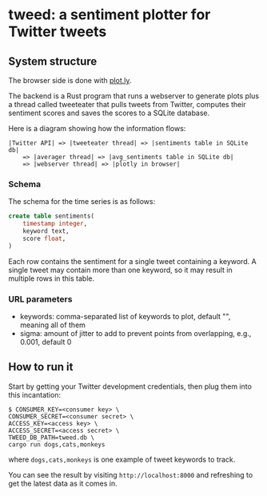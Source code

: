 # tweed: a sentiment plotter for Twitter tweets

## System structure

The browser side is done with [plot.ly](https://plot.ly/javascript/).

The backend is a Rust program that runs a webserver to generate plots plus a thread called tweeteater that pulls
tweets from Twitter, computes their sentiment scores and saves the scores to a SQLite database.

Here is a diagram showing how the information flows:

```
|Twitter API| => |tweeteater thread| => |sentiments table in SQLite db|
    => |averager thread| => |avg_sentiments table in SQLite db|
    => |webserver thread| => |plotly in browser|
```

### Schema

The schema for the time series is as follows:

```sql
create table sentiments(
	timestamp integer,
	keyword text,
	score float,
)
```

Each row contains the sentiment for a single tweet containing a keyword.
A single tweet may contain more than one keyword, so it may result in
multiple rows in this table.

### URL parameters

* keywords: comma-separated list of keywords to plot, default "", meaning all of them
* sigma: amount of jitter to add to prevent points from overlapping, e.g., 0.001, default 0

## How to run it

Start by getting your Twitter development credentials, then plug them into this incantation:
```
$ CONSUMER_KEY=<consumer key> \
CONSUMER_SECRET=<consumer secret> \
ACCESS_KEY=<access key> \
ACCESS_SECRET=<access secret> \
TWEED_DB_PATH=tweed.db \
cargo run dogs,cats,monkeys
```
where `dogs,cats,monkeys` is one example of tweet keywords to track.

You can see the result by visiting `http://localhost:8000` and refreshing to get the latest data as it comes in.
